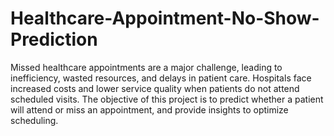 # Healthcare-Appointment-No-Show-Prediction
Missed healthcare appointments are a major challenge, leading to inefficiency, wasted 
resources, and delays in patient care. Hospitals face increased costs and lower service 
quality when patients do not attend scheduled visits. The objective of this project is to 
predict whether a patient will attend or miss an appointment, and provide insights to 
optimize scheduling. 
